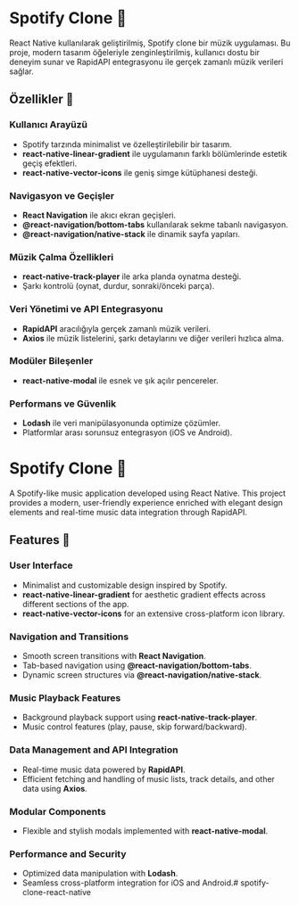 # Spotify Clone 🎵

React Native kullanılarak geliştirilmiş, Spotify clone bir müzik uygulaması. Bu proje, modern tasarım öğeleriyle zenginleştirilmiş, kullanıcı dostu bir deneyim sunar ve RapidAPI entegrasyonu ile gerçek zamanlı müzik verileri sağlar.

## Özellikler 🚀

### Kullanıcı Arayüzü
- Spotify tarzında minimalist ve özelleştirilebilir bir tasarım.
- **react-native-linear-gradient** ile uygulamanın farklı bölümlerinde estetik geçiş efektleri.
- **react-native-vector-icons** ile geniş simge kütüphanesi desteği.

### Navigasyon ve Geçişler
- **React Navigation** ile akıcı ekran geçişleri.
- **@react-navigation/bottom-tabs** kullanılarak sekme tabanlı navigasyon.
- **@react-navigation/native-stack** ile dinamik sayfa yapıları.

### Müzik Çalma Özellikleri
- **react-native-track-player** ile arka planda oynatma desteği.
- Şarkı kontrolü (oynat, durdur, sonraki/önceki parça).

### Veri Yönetimi ve API Entegrasyonu
- **RapidAPI** aracılığıyla gerçek zamanlı müzik verileri.
- **Axios** ile müzik listelerini, şarkı detaylarını ve diğer verileri hızlıca alma.

### Modüler Bileşenler
- **react-native-modal** ile esnek ve şık açılır pencereler.

### Performans ve Güvenlik
- **Lodash** ile veri manipülasyonunda optimize çözümler.
- Platformlar arası sorunsuz entegrasyon (iOS ve Android).


# Spotify Clone 🎵

A Spotify-like music application developed using React Native. This project provides a modern, user-friendly experience enriched with elegant design elements and real-time music data integration through RapidAPI.

## Features 🚀

### User Interface
- Minimalist and customizable design inspired by Spotify.
- **react-native-linear-gradient** for aesthetic gradient effects across different sections of the app.
- **react-native-vector-icons** for an extensive cross-platform icon library.

### Navigation and Transitions
- Smooth screen transitions with **React Navigation**.
- Tab-based navigation using **@react-navigation/bottom-tabs**.
- Dynamic screen structures via **@react-navigation/native-stack**.

### Music Playback Features
- Background playback support using **react-native-track-player**.
- Music control features (play, pause, skip forward/backward).

### Data Management and API Integration
- Real-time music data powered by **RapidAPI**.
- Efficient fetching and handling of music lists, track details, and other data using **Axios**.

### Modular Components
- Flexible and stylish modals implemented with **react-native-modal**.

### Performance and Security
- Optimized data manipulation with **Lodash**.
- Seamless cross-platform integration for iOS and Android.# spotify-clone-react-native
